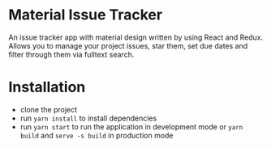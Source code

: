 # Material Issue Tracker

An issue tracker app with material design written by using React and Redux. Allows you to manage your project issues, star them, set due dates and filter through them via fulltext search.

# Installation

- clone the project
- run ```yarn install``` to install dependencies
- run ```yarn start``` to run the application in development mode or ```yarn build``` and ```serve -s build``` in production mode
